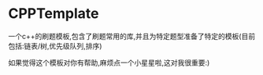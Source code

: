 # CPPTemplate
一个c++的刷题模板,包含了刷题常用的库,并且为特定题型准备了特定的模板(目前包括:链表/树,优先级队列,排序)

如果觉得这个模板对你有帮助,麻烦点一个小星星啦,这对我很重要:)